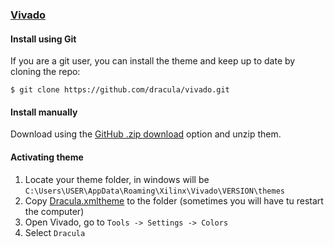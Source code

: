 ### [Vivado](https://www.xilinx.com/products/design-tools/vivado.html)

#### Install using Git

If you are a git user, you can install the theme and keep up to date by cloning the repo:

    $ git clone https://github.com/dracula/vivado.git

#### Install manually

Download using the [GitHub .zip download](https://github.com/dracula/template/archive/master.zip) option and unzip them.

#### Activating theme

1. Locate your theme folder, in windows will be `C:\Users\USER\AppData\Roaming\Xilinx\Vivado\VERSION\themes`
2. Copy [Dracula.xmltheme](./Dracula.xmltheme) to the folder (sometimes you will have tu restart the computer)
3. Open Vivado, go to `Tools -> Settings -> Colors`
4. Select `Dracula`
